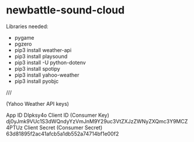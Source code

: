 # newbattle-sound-cloud

Libraries needed:
- pygame
- pgzero
- pip3 install weather-api
- pip3 install playsound
- pip3 install -U python-dotenv
- pip3 install spotipy
- pip3 install yahoo-weather
- pip3 install pyobjc

///

(Yahoo Weather API keys)

App ID
    DIpksy4o
Client ID (Consumer Key)
    dj0yJmk9VUc1S3dWQndyYzVmJnM9Y29uc3VtZXJzZWNyZXQmc3Y9MCZ4PTUz
Client Secret (Consumer Secret)
    63d81895f2ac41afcb5a1db552a74714bf1e00f2
